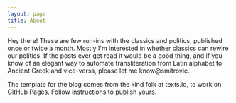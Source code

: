 ```yaml
---
layout: page
title: About
---
```


Hey there! These are few run-ins with the classics and politics, published once
or twice a month. Mostly I'm interested in whether classics can rewire our
politics. If the posts ever get read it would be a good thing, and if you know
of an elegant way to automate transliteration from Latin alphabet to Ancient
Greek and vice-versa, please let me know\@smitrovic.

The template for the blog comes from the kind folk at texts.io, to work on
GitHub Pages. Follow [instructions](http://www.texts.io/support/0017/) to
publish yours.
